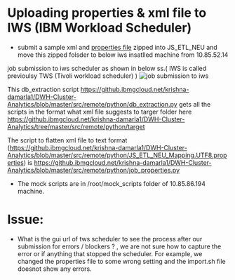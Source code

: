 # Uploading properties & xml file to IWS (IBM Workload Scheduler) 

- submit a sample xml and [properties file](https://github.ibmgcloud.net/krishna-damarla1/DWH-Cluster-Analytics/blob/master/src/remote/python/JS_ETL_NEU_Mapping.UTF8.properties) zipped into JS_ETL_NEU and move this zipped folsder to below iws insatlled machine from 10.85.52.14

job submission to iws scheduler as shown in below ss.( IWS is called previoulsy TWS (Tivoli workload scheduler) )
![job submission to iws](/Docs/IWS/job%20submission%20to%20iws.png)

This db_extraction script https://github.ibmgcloud.net/krishna-damarla1/DWH-Cluster-Analytics/blob/master/src/remote/python/db_extraction.py gets all the scripts in the format what xml file suggests to targer folder here https://github.ibmgcloud.net/krishna-damarla1/DWH-Cluster-Analytics/tree/master/src/remote/python/target

The script to flatten xml file to text format (https://github.ibmgcloud.net/krishna-damarla1/DWH-Cluster-Analytics/blob/master/src/remote/python/JS_ETL_NEU_Mapping.UTF8.properties) is https://github.ibmgcloud.net/krishna-damarla1/DWH-Cluster-Analytics/blob/master/src/remote/python/job_properties.py

- The mock scripts are in /root/mock_scripts folder of 10.85.86.194 machine. 

# Issue:
- What is the gui url of tws scheduler to see the process after our submission for errors / blockers ? , we are not sure how to capture the error or if anything that stopped the scheduler. For example, we changed the properties file to some wrong setting and the import.sh file doesnot show any errors.  

